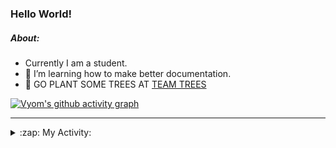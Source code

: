 ### Hello World!

##### About:
- Currently I am a student.
- 🌱 I’m learning how to make better documentation.
- 🌱 GO PLANT SOME TREES AT [TEAM TREES](https://teamtrees.org/)

[![Vyom's github activity graph](https://activity-graph.herokuapp.com/graph?username=Vyvy-vi)](https://github.com/ashutosh00710/github-readme-activity-graph)

---
<details>
  <summary>:zap: My Activity:</summary>
  
<!--START_SECTION:waka-->
![Code Time](http://img.shields.io/badge/Code%20Time-905%20hrs%2022%20mins-blue)

**I'm a Night 🦉** 

```text
🌞 Morning    95 commits     ███░░░░░░░░░░░░░░░░░░░░░░   11.74% 
🌆 Daytime    219 commits    ██████░░░░░░░░░░░░░░░░░░░   27.07% 
🌃 Evening    269 commits    ████████░░░░░░░░░░░░░░░░░   33.25% 
🌙 Night      226 commits    ███████░░░░░░░░░░░░░░░░░░   27.94%

```
📅 **I'm Most Productive on Sunday** 

```text
Monday       124 commits    ███░░░░░░░░░░░░░░░░░░░░░░   15.33% 
Tuesday      125 commits    ███░░░░░░░░░░░░░░░░░░░░░░   15.45% 
Wednesday    107 commits    ███░░░░░░░░░░░░░░░░░░░░░░   13.23% 
Thursday     113 commits    ███░░░░░░░░░░░░░░░░░░░░░░   13.97% 
Friday       107 commits    ███░░░░░░░░░░░░░░░░░░░░░░   13.23% 
Saturday     76 commits     ██░░░░░░░░░░░░░░░░░░░░░░░   9.39% 
Sunday       157 commits    ████░░░░░░░░░░░░░░░░░░░░░   19.41%

```


📊 **This Week I Spent My Time On** 

```text
🔥 Editors: 
VS Code                  15 hrs 27 mins      █████████████████████████   100.0%

🐱‍💻 Projects: 
CSF                      8 hrs 8 mins        █████████████░░░░░░░░░░░░   52.67% 
praise                   6 hrs 1 min         █████████░░░░░░░░░░░░░░░░   39.01% 
fct-website              50 mins             █░░░░░░░░░░░░░░░░░░░░░░░░   5.47% 
discord-bot              23 mins             ░░░░░░░░░░░░░░░░░░░░░░░░░   2.53% 
TEA-onboarding-bot       2 mins              ░░░░░░░░░░░░░░░░░░░░░░░░░   0.32%

```


 Last Updated on 06/10/2022 20:04:10 UTC
<!--END_SECTION:waka-->
</details>
